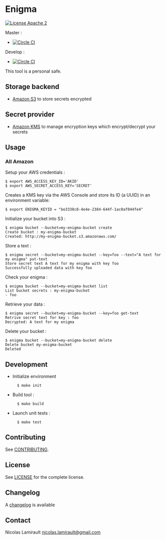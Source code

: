# Enigma

[![License Apache 2][badge-license]](LICENSE)

Master :
* [![Circle CI](https://circleci.com/gh/nlamirault/enigma/tree/master.svg?style=svg)](https://circleci.com/gh/nlamirault/enigma/tree/master)

Develop :
* [![Circle CI](https://circleci.com/gh/nlamirault/enigma/tree/develop.svg?style=svg)](https://circleci.com/gh/nlamirault/enigma/tree/develop)


This tool is a personal safe.

## Storage backend

- [Amazon S3][] to store secrets encrypted


## Secret provider
- [Amazon KMS][] to manage encryption keys which encrypt/decrypt your secrets


## Usage

### All Amazon

Setup your AWS credentials :

    $ export AWS_ACCESS_KEY_ID='AKID'
    $ export AWS_SECRET_ACCESS_KEY='SECRET'

Creates a KMS key via the AWS Console and store its ID (a UUID) in an environment variable:

    $ export ENIGMA_KEYID = "be3338c8-4e4e-2384-644f-1ac0af044fe4"

Initialize your bucket into S3 :

    $ enigma bucket --bucket=my-enigma-bucket create
    Create bucket : my-enigma-bucket
    Created: http://my-enigma-bucket.s3.amazonaws.com/

Store a text :

    $ enigma secret --bucket=my-enigma-bucket --key=foo --text="A text for my enigma" put-text
    Store secret text A text for my enigma with key foo
    Successfully uploaded data with key foo

Check your enigma :

    $ enigma bucket --bucket=my-enigma-bucket list
    List bucket secrets : my-enigma-bucket
    - foo

Retrieve your data :

    $ enigma secret --bucket=my-enigma-bucket --key=foo get-text
    Retrive secret text for key : foo
    Decrypted: A text for my enigma

Delete your bucket :

    $ enigma bucket --bucket=my-enigma-bucket delete
    Delete bucket my-enigma-bucket
    Deleted


## Development

* Initialize environment

        $ make init

* Build tool :

        $ make build

* Launch unit tests :

        $ make test

## Contributing

See [CONTRIBUTING](CONTRIBUTING.md).


## License

See [LICENSE](LICENSE) for the complete license.


## Changelog

A [changelog](ChangeLog.md) is available


## Contact

Nicolas Lamirault <nicolas.lamirault@gmail.com>


[badge-license]: https://img.shields.io/badge/license-Apache2-green.svg?style=flat

[Amazon S3]:https://aws.amazon.com/s3/
[Amazon KMS]: https://aws.amazon.com/kms/
